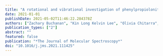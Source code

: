 ```yaml
---
title: "A rotational and vibrational investigation of phenylpropiolonitrile ({C$_6$H$_5$C$_3$N})"
date: 2021-01-01
publishDate: 2021-05-02T11:46:22.284378Z
authors: ["Zachary Buchanan", "Kin Long Kelvin Lee", "Olivia Chitarra", "Michael C. McCarthy", "Olivier Pirali", "Marie-Aline Martin-Drumel"]
publication_types: ["2"]
abstract: ""
featured: false
publication: "*The Journal of Molecular Spectroscopy*"
doi: "10.1016/j.jms.2021.111425"
---
```


